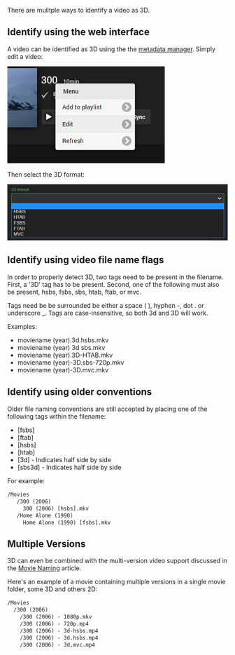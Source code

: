 There are mulitple ways to identify a video as 3D.

## Identify using the web interface

A video can be identified as 3D using the the [metadata manager](Metadata-manager). Simply edit a video:

![](images/server/musicvideos1.png)

Then select the 3D format:

![](images/server/3dvideos1.png)


## Identify using video file name flags

In order to properly detect 3D, two tags need to be present in the filename. First, a '3D' tag has to be present. Second, one of the following must also be present, hsbs, fsbs, sbs, htab, ftab, or mvc.

Tags need be be surrounded be either a space ( ), hyphen -, dot . or underscore _. Tags are case-insensitive, so both 3d and 3D will work.

Examples:

* moviename (year).3d.hsbs.mkv
* moviename (year) 3d sbs.mkv
* moviename (year).3D-HTAB.mkv
* moviename (year)-3D.sbs-720p.mkv
* moviename (year)-3D.mvc.mkv

## Identify using older conventions

Older file naming conventions are still accepted  by placing one of the following tags within the filename:

* [fsbs]
* [ftab]
* [hsbs]
* [htab]
* [3d] - Indicates half side by side
* [sbs3d] - Indicates half side by side

For example:

```
/Movies
   /300 (2006)
     300 (2006) [hsbs].mkv
   /Home Alone (1990)
     Home Alone (1990) [fsbs].mkv
```

## Multiple Versions

3D can even be combined with the multi-version video support discussed in the [Movie Naming](Movie-naming) article.

Here's an example of a movie containing multiple versions in a single movie folder, some 3D and others 2D:

```
/Movies
  /300 (2006)
    /300 (2006) - 1080p.mkv
    /300 (2006) - 720p.mp4
    /300 (2006) - 3d-hsbs.mp4
    /300 (2006) - 3d.hsbs.mp4
    /300 (2006) - 3d.mvc.mp4

```